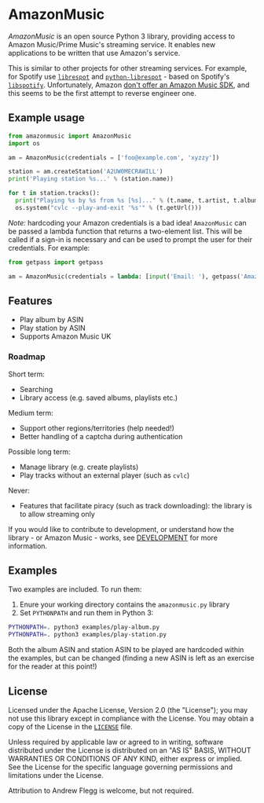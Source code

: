 AmazonMusic
===========

_AmazonMusic_ is an open source Python 3 library, providing access to Amazon Music/Prime Music's streaming service. It enables new applications to be written that use Amazon's service.

This is similar to other projects for other streaming services. For example, for Spotify use [`librespot`](https://github.com/plietar/librespot) and [`python-librespot`](https://github.com/plietar/python-librespot/) - based on Spotify's [`libspotify`](https://developer.spotify.com/technologies/libspotify/). Unfortunately, Amazon [don't offer an Amazon Music SDK](https://forums.developer.amazon.com/questions/58421/amazon-music-api.html), and this seems to be the first attempt to reverse engineer one.

Example usage
-------------

```python
from amazonmusic import AmazonMusic
import os

am = AmazonMusic(credentials = ['foo@example.com', 'xyzzy'])

station = am.createStation('A2UW0MECRAWILL')
print('Playing station %s...' % (station.name))

for t in station.tracks():
  print("Playing %s by %s from %s [%s]..." % (t.name, t.artist, t.album, t.albumArtist))
  os.system("cvlc --play-and-exit '%s'" % (t.getUrl()))
```

_Note:_ hardcoding your Amazon credentials is a bad idea! `AmazonMusic` can be passed a lambda function that returns a two-element list. This will be called if a sign-in is necessary and can be used to prompt the user for their credentials. For example:

```python
from getpass import getpass

am = AmazonMusic(credentials = lambda: [input('Email: '), getpass('Amazon password: ')])
```

Features
--------

* Play album by ASIN
* Play station by ASIN
* Supports Amazon Music UK

### Roadmap
Short term:

* Searching
* Library access (e.g. saved albums, playlists etc.)

Medium term:

* Support other regions/territories (help needed!)
* Better handling of a captcha during authentication

Possible long term:

* Manage library (e.g. create playlists)
* Play tracks without an external player (such as `cvlc`)

Never:

* Features that facilitate piracy (such as track downloading): the library is to allow streaming only

If you would like to contribute to development, or understand how the library - or Amazon Music - works, see [DEVELOPMENT](DEVELOPMENT.md) for more information.

Examples
--------
Two examples are included. To run them:

1. Enure your working directory contains the `amazonmusic.py` library
2. Set `PYTHONPATH` and run them in Python 3:

```sh
PYTHONPATH=. python3 examples/play-album.py
PYTHONPATH=. python3 examples/play-station.py
```

Both the album ASIN and station ASIN to be played are hardcoded within the examples, but can be changed (finding a new ASIN is left as an exercise for the reader at this point!)

License
-------
Licensed under the Apache License, Version 2.0 (the "License");
you may not use this library except in compliance with the License.
You may obtain a copy of the License in the [`LICENSE`](LICENSE)
file.

Unless required by applicable law or agreed to in writing, software
distributed under the License is distributed on an "AS IS" BASIS,
WITHOUT WARRANTIES OR CONDITIONS OF ANY KIND, either express or implied.
See the License for the specific language governing permissions and
limitations under the License.

Attribution to Andrew Flegg is welcome, but not required.
